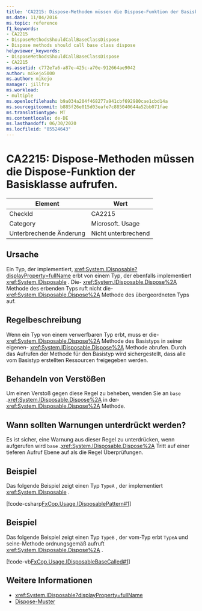 ```yaml
---
title: 'CA2215: Dispose-Methoden müssen die Dispose-Funktion der Basisklasse aufrufen.'
ms.date: 11/04/2016
ms.topic: reference
f1_keywords:
- CA2215
- DisposeMethodsShouldCallBaseClassDispose
- Dispose methods should call base class dispose
helpviewer_keywords:
- DisposeMethodsShouldCallBaseClassDispose
- CA2215
ms.assetid: c772e7a6-a87e-425c-a70e-912664ae9042
author: mikejo5000
ms.author: mikejo
manager: jillfra
ms.workload:
- multiple
ms.openlocfilehash: b9a034a204f468277a941cbf692980cae1cbd14a
ms.sourcegitcommit: b885f26e015d03eafe7c885040644a52bb071fae
ms.translationtype: MT
ms.contentlocale: de-DE
ms.lasthandoff: 06/30/2020
ms.locfileid: "85524643"
---
```

# <a name="ca2215-dispose-methods-should-call-base-class-dispose"></a>CA2215: Dispose-Methoden müssen die Dispose-Funktion der Basisklasse aufrufen.

|Element|Wert|
|-|-|
|CheckId|CA2215|
|Category|Microsoft. Usage|
|Unterbrechende Änderung|Nicht unterbrechend|

## <a name="cause"></a>Ursache
Ein Typ, der implementiert, <xref:System.IDisposable?displayProperty=fullName> erbt von einem Typ, der ebenfalls implementiert <xref:System.IDisposable> . Die- <xref:System.IDisposable.Dispose%2A> Methode des erbenden Typs ruft nicht die- <xref:System.IDisposable.Dispose%2A> Methode des übergeordneten Typs auf.

## <a name="rule-description"></a>Regelbeschreibung
Wenn ein Typ von einem verwerfbaren Typ erbt, muss er die- <xref:System.IDisposable.Dispose%2A> Methode des Basistyps in seiner eigenen- <xref:System.IDisposable.Dispose%2A> Methode abrufen. Durch das Aufrufen der Methode für den Basistyp wird sichergestellt, dass alle vom Basistyp erstellten Ressourcen freigegeben werden.

## <a name="how-to-fix-violations"></a>Behandeln von Verstößen
Um einen Verstoß gegen diese Regel zu beheben, wenden Sie an `base` .<xref:System.IDisposable.Dispose%2A> in der- <xref:System.IDisposable.Dispose%2A> Methode.

## <a name="when-to-suppress-warnings"></a>Wann sollten Warnungen unterdrückt werden?
Es ist sicher, eine Warnung aus dieser Regel zu unterdrücken, wenn aufgerufen wird `base` .<xref:System.IDisposable.Dispose%2A> Tritt auf einer tieferen Aufruf Ebene auf als die Regel Überprüfungen.

## <a name="example"></a>Beispiel
Das folgende Beispiel zeigt einen Typ `TypeA` , der implementiert <xref:System.IDisposable> .

[!code-csharp[FxCop.Usage.IDisposablePattern#1](../code-quality/codesnippet/CSharp/ca2215-dispose-methods-should-call-base-class-dispose_1.cs)]

## <a name="example"></a>Beispiel
Das folgende Beispiel zeigt einen Typ `TypeB` , der vom-Typ erbt `TypeA` und seine-Methode ordnungsgemäß aufruft <xref:System.IDisposable.Dispose%2A> .

[!code-vb[FxCop.Usage.IDisposableBaseCalled#1](../code-quality/codesnippet/VisualBasic/ca2215-dispose-methods-should-call-base-class-dispose_2.vb)]

## <a name="see-also"></a>Weitere Informationen

- <xref:System.IDisposable?displayProperty=fullName>
- [Dispose-Muster](/dotnet/standard/design-guidelines/dispose-pattern)
